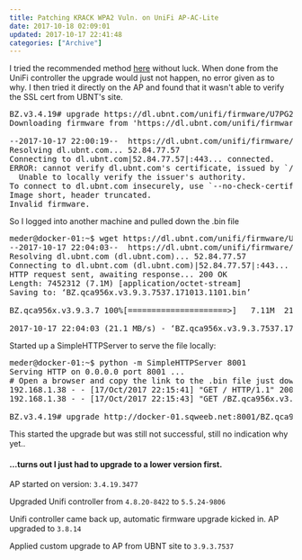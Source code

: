 ```yaml
---
title: Patching KRACK WPA2 Vuln. on UniFi AP-AC-Lite
date: 2017-10-18 02:09:01
updated: 2017-10-17 22:41:48
categories: ["Archive"]
---
```


I tried the recommended method [here](https://help.ubnt.com/hc/en-us/articles/115013737328-Ubiquiti-Devices-KRACK-Vulnerability) without luck. When done from the UniFi controller the upgrade would just not happen, no error given as to why. I then tried it directly on the AP and found that it wasn't able to verify the SSL cert from UBNT's site.

<pre class=prettyprint>
BZ.v3.4.19# upgrade https://dl.ubnt.com/unifi/firmware/U7PG2/3.9.3.7537/BZ.qca956x.v3.9.3.7537.171013.1101.bin
Downloading firmware from 'https://dl.ubnt.com/unifi/firmware/U7PG2/3.9.3.7537/BZ.qca956x.v3.9.3.7537.171013.1101.bin'.

--2017-10-17 22:00:19--  https://dl.ubnt.com/unifi/firmware/U7PG2/3.9.3.7537/BZ.qca956x.v3.9.3.7537.171013.1101.bin
Resolving dl.ubnt.com... 52.84.77.57
Connecting to dl.ubnt.com|52.84.77.57|:443... connected.
ERROR: cannot verify dl.ubnt.com's certificate, issued by `/C=US/O=Amazon/OU=Server CA 1B/CN=Amazon':    
  Unable to locally verify the issuer's authority.
To connect to dl.ubnt.com insecurely, use `--no-check-certificate'.
Image short, header truncated.
Invalid firmware.
</pre>

So I logged into another machine and pulled down the .bin file

<pre class=prettyprint>
meder@docker-01:~$ wget https://dl.ubnt.com/unifi/firmware/U7PG2/3.9.3.7537/BZ.q                                                ca956x.v3.9.3.7537.171013.1101.bin
--2017-10-17 22:04:03--  https://dl.ubnt.com/unifi/firmware/U7PG2/3.9.3.7537/BZ.                                                qca956x.v3.9.3.7537.171013.1101.bin
Resolving dl.ubnt.com (dl.ubnt.com)... 52.84.77.57
Connecting to dl.ubnt.com (dl.ubnt.com)|52.84.77.57|:443... connected.
HTTP request sent, awaiting response... 200 OK
Length: 7452312 (7.1M) [application/octet-stream]
Saving to: ‘BZ.qca956x.v3.9.3.7537.171013.1101.bin’

BZ.qca956x.v3.9.3.7 100%[=====================>]   7.11M  21.1MB/s   in 0.3s

2017-10-17 22:04:03 (21.1 MB/s) - ‘BZ.qca956x.v3.9.3.7537.171013.1101.bin’ saved                                                 [7452312/7452312]
</pre>

Started up a SimpleHTTPServer to serve the file locally:

<pre class=prettyprint>
meder@docker-01:~$ python -m SimpleHTTPServer 8001
Serving HTTP on 0.0.0.0 port 8001 ...
# Open a browser and copy the link to the .bin file just downloaded an use is as the <firmware_url>
192.168.1.38 - - [17/Oct/2017 22:15:41] "GET / HTTP/1.1" 200 -
192.168.1.38 - - [17/Oct/2017 22:15:43] "GET /BZ.qca956x.v3.9.3.7537.171013.1101.bin HTTP/1.1" 200 -

BZ.v3.4.19# upgrade http://docker-01.sqweeb.net:8001/BZ.qca956x.v3.9.3.7537.171013.1101.bin
</pre>

This started the upgrade but was still not successful, still no indication why yet..


#### ...turns out I just had to upgrade to a lower version first.

AP started on version: `3.4.19.3477`

Upgraded Unifi controller from `4.8.20-8422` to `5.5.24-9806`

Unifi controller came back up, automatic firmware upgrade kicked in. AP upgraded to `3.8.14`

Applied custom upgrade to AP from UBNT site to `3.9.3.7537`